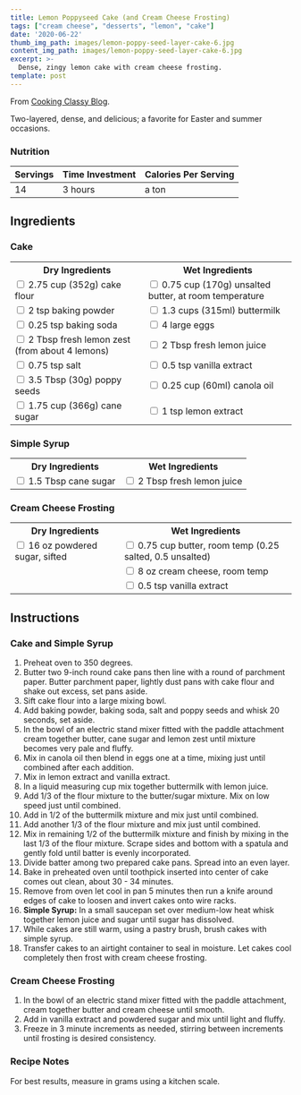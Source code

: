 ```yaml
---
title: Lemon Poppyseed Cake (and Cream Cheese Frosting)
tags: ["cream cheese", "desserts", "lemon", "cake"]
date: '2020-06-22'
thumb_img_path: images/lemon-poppy-seed-layer-cake-6.jpg
content_img_path: images/lemon-poppy-seed-layer-cake-6.jpg
excerpt: >-
  Dense, zingy lemon cake with cream cheese frosting.
template: post
---
```


From [Cooking Classy Blog](https://www.cookingclassy.com/lemon-poppy-seed-cake-with-cream-cheese-frosting/).

Two-layered, dense, and delicious; a favorite for Easter and summer occasions.

### Nutrition

Servings | Time Investment | Calories Per Serving |
---------|------------|-----------|
 14      | 3 hours    | a ton |

## Ingredients

### Cake
<table class="ingredients">
    <tr>
        <th>Dry Ingredients</th>
        <th>Wet Ingredients</th>
    </tr>
    <tr>
        <td><input id="ingredient00" type="checkbox"/>&nbsp;<label for="ingredient00" >2.75 cup (352g) cake flour</label></td>
        <td><input id="ingredient05" type="checkbox"/>&nbsp;<label for="ingredient05" >0.75 cup (170g) unsalted butter, at room temperature</label></td>
    </tr>
    <tr>
        <td><input id="ingredient01" type="checkbox"/>&nbsp;<label for="ingredient01" >2 tsp baking powder</label></td>
        <td><input id="ingredient12" type="checkbox"/>&nbsp;<label for="ingredient12" >1.3 cups (315ml) buttermilk</label></td>
    </tr>
    <tr>
        <td><input id="ingredient02" type="checkbox"/>&nbsp;<label for="ingredient02" >0.25 tsp baking soda</label></td>
        <td><input id="ingredient09" type="checkbox"/>&nbsp;<label for="ingredient09" >4 large eggs</label></td>
    </tr>
    <tr>
        <td><input id="ingredient07" type="checkbox"/>&nbsp;<label for="ingredient07" >2 Tbsp fresh lemon zest (from about 4 lemons)</label></td>
        <td><input id="ingredient13" type="checkbox"/>&nbsp;<label for="ingredient13" >2 Tbsp fresh lemon juice</label></td>
    </tr>
    <tr>
        <td><input id="ingredient03" type="checkbox"/>&nbsp;<label for="ingredient03" >0.75 tsp salt</label></td>
        <td><input id="ingredient11" type="checkbox"/>&nbsp;<label for="ingredient11" >0.5 tsp vanilla extract</label></td>
    </tr>
    <tr>
        <td><input id="ingredient04" type="checkbox"/>&nbsp;<label for="ingredient04" >3.5 Tbsp (30g) poppy seeds</label></td>
        <td><input id="ingredient08" type="checkbox"/>&nbsp;<label for="ingredient08" >0.25 cup (60ml) canola oil</label></td>
    </tr>
    <tr>
        <td><input id="ingredient06" type="checkbox"/>&nbsp;<label for="ingredient06" >1.75 cup (366g) cane sugar</label></td>
        <td><input id="ingredient10" type="checkbox"/>&nbsp;<label for="ingredient10" >1 tsp lemon extract</label></td>
    </tr>
</table>

### Simple Syrup
<table class="ingredients">
    <tr>
        <th>Dry Ingredients</th>
        <th>Wet Ingredients</th>
    </tr>
    <tr>
        <td><input id="ingredient15" type="checkbox"/>&nbsp;<label for="ingredient15" >1.5 Tbsp cane sugar</label></td>
        <td><input id="ingredient16" type="checkbox"/>&nbsp;<label for="ingredient16" >2 Tbsp fresh lemon juice</label></td>
    </tr>
</table>

### Cream Cheese Frosting
<table class="ingredients">
    <tr>
        <th>Dry Ingredients</th>
        <th>Wet Ingredients</th>
    </tr>
    <tr>
        <td><input id="ingredient17" type="checkbox"/>&nbsp;<label for="ingredient17" >16 oz powdered sugar, sifted</label></td>
        <td><input id="ingredient18" type="checkbox"/>&nbsp;<label for="ingredient18" >0.75 cup butter, room temp (0.25 salted, 0.5 unsalted)</label></td>
    </tr>
    <tr><td>&nbsp;</td>
        <td><input id="ingredient19" type="checkbox"/>&nbsp;<label for="ingredient19">8 oz cream cheese, room temp</label></td></tr>
    <tr><td>&nbsp;</td><td><input id="ingredient20" type="checkbox"/>&nbsp;<label for="ingredient20">0.5 tsp vanilla extract</label></td></tr>
</table>

## Instructions

### Cake and Simple Syrup
1. Preheat oven to 350 degrees.
2. Butter two 9-inch round cake pans then line with a round of parchment paper. Butter parchment paper, lightly dust pans with cake flour and shake out excess, set pans aside.
3. Sift cake flour into a large mixing bowl.
4. Add baking powder, baking soda, salt and poppy seeds and whisk 20 seconds, set aside.
5. In the bowl of an electric stand mixer fitted with the paddle attachment cream together butter, cane sugar and lemon zest until mixture becomes very pale and fluffy.
6. Mix in canola oil then blend in eggs one at a time, mixing just until combined after each addition.
7. Mix in lemon extract and vanilla extract.
8. In a liquid measuring cup mix together buttermilk with lemon juice.
9. Add 1/3 of the flour mixture to the butter/sugar mixture. Mix on low speed just until combined.
10. Add in 1/2 of the buttermilk mixture and mix just until combined.
11. Add another 1/3 of the flour mixture and mix just until combined.
12. Mix in remaining 1/2 of the buttermilk mixture and finish by mixing in the last 1/3 of the flour mixture. Scrape sides and bottom with a spatula and gently fold until batter is evenly incorporated.
13. Divide batter among two prepared cake pans. Spread into an even layer.
14. Bake in preheated oven until toothpick inserted into center of cake comes out clean, about 30 - 34 minutes.
15. Remove from oven let cool in pan 5 minutes then run a knife around edges of cake to loosen and invert cakes onto wire racks.
16. <b>Simple Syrup:</b> In a small saucepan set over medium-low heat whisk together lemon juice and sugar until sugar has dissolved.
17. While cakes are still warm, using a pastry brush, brush cakes with simple syrup.
18. Transfer cakes to an airtight container to seal in moisture. Let cakes cool completely then frost with cream cheese frosting.

### Cream Cheese Frosting
1. In the bowl of an electric stand mixer fitted with the paddle attachment, cream together butter and cream cheese until smooth.
2. Add in vanilla extract and powdered sugar and mix until light and fluffy.
3. Freeze in 3 minute increments as needed, stirring between increments until frosting is desired consistency.

### Recipe Notes

For best results, measure in grams using a kitchen scale.